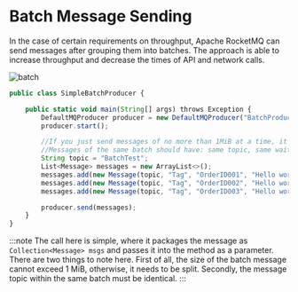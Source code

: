 # Batch Message Sending

In the case of certain requirements on throughput, Apache RocketMQ can send messages after grouping them into batches. The approach is able to increase throughput and decrease the times of API and network calls.

![batch](docs/picture/batch.png)

```javascript {10,11,12,13}
public class SimpleBatchProducer {

    public static void main(String[] args) throws Exception {
        DefaultMQProducer producer = new DefaultMQProducer("BatchProducerGroupName");
        producer.start();

        //If you just send messages of no more than 1MiB at a time, it is easy to use batch
        //Messages of the same batch should have: same topic, same waitStoreMsgOK and no schedule support
        String topic = "BatchTest";
        List<Message> messages = new ArrayList<>();
        messages.add(new Message(topic, "Tag", "OrderID001", "Hello world 0".getBytes()));
        messages.add(new Message(topic, "Tag", "OrderID002", "Hello world 1".getBytes()));
        messages.add(new Message(topic, "Tag", "OrderID003", "Hello world 2".getBytes()));

        producer.send(messages);
    }
}
```

:::note
The call here is simple, where it packages the message as `Collection<Message> msgs` and passes it into the method as a parameter. There are two things to note here. First of all, the size of the batch message cannot exceed 1 MiB, otherwise, it needs to be split. Secondly, the message topic within the same batch must be identical.
:::
